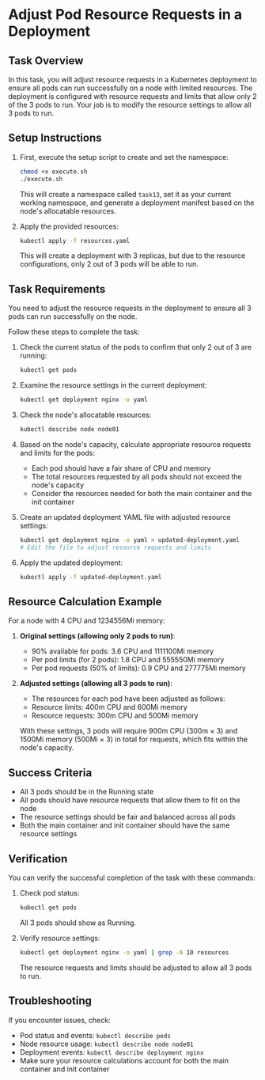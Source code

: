 # Adjust Pod Resource Requests in a Deployment

## Task Overview
In this task, you will adjust resource requests in a Kubernetes deployment to ensure all pods can run successfully on a node with limited resources. The deployment is configured with resource requests and limits that allow only 2 of the 3 pods to run. Your job is to modify the resource settings to allow all 3 pods to run.

## Setup Instructions

1. First, execute the setup script to create and set the namespace:
   ```bash
   chmod +x execute.sh
   ./execute.sh
   ```
   This will create a namespace called `task13`, set it as your current working namespace, and generate a deployment manifest based on the node's allocatable resources.

2. Apply the provided resources:
   ```bash
   kubectl apply -f resources.yaml
   ```
   This will create a deployment with 3 replicas, but due to the resource configurations, only 2 out of 3 pods will be able to run.

## Task Requirements

You need to adjust the resource requests in the deployment to ensure all 3 pods can run successfully on the node.

Follow these steps to complete the task:

1. Check the current status of the pods to confirm that only 2 out of 3 are running:
   ```bash
   kubectl get pods
   ```

2. Examine the resource settings in the current deployment:
   ```bash
   kubectl get deployment nginx -o yaml
   ```

3. Check the node's allocatable resources:
   ```bash
   kubectl describe node node01
   ```

4. Based on the node's capacity, calculate appropriate resource requests and limits for the pods:
   - Each pod should have a fair share of CPU and memory
   - The total resources requested by all pods should not exceed the node's capacity
   - Consider the resources needed for both the main container and the init container

5. Create an updated deployment YAML file with adjusted resource settings:
   ```bash
   kubectl get deployment nginx -o yaml > updated-deployment.yaml
   # Edit the file to adjust resource requests and limits
   ```

6. Apply the updated deployment:
   ```bash
   kubectl apply -f updated-deployment.yaml
   ```

## Resource Calculation Example

For a node with 4 CPU and 1234556Mi memory:

1. **Original settings (allowing only 2 pods to run)**:
   - 90% available for pods: 3.6 CPU and 1111100Mi memory
   - Per pod limits (for 2 pods): 1.8 CPU and 555550Mi memory
   - Per pod requests (50% of limits): 0.9 CPU and 277775Mi memory

2. **Adjusted settings (allowing all 3 pods to run)**:
   - The resources for each pod have been adjusted as follows:
   - Resource limits: 400m CPU and 600Mi memory
   - Resource requests: 300m CPU and 500Mi memory
   
   With these settings, 3 pods will require 900m CPU (300m × 3) and 1500Mi memory (500Mi × 3) 
   in total for requests, which fits within the node's capacity.

## Success Criteria
- All 3 pods should be in the Running state
- All pods should have resource requests that allow them to fit on the node
- The resource settings should be fair and balanced across all pods
- Both the main container and init container should have the same resource settings

## Verification
You can verify the successful completion of the task with these commands:

1. Check pod status:
   ```bash
   kubectl get pods
   ```
   All 3 pods should show as Running.

2. Verify resource settings:
   ```bash
   kubectl get deployment nginx -o yaml | grep -A 10 resources
   ```
   The resource requests and limits should be adjusted to allow all 3 pods to run.

## Troubleshooting
If you encounter issues, check:
- Pod status and events: `kubectl describe pods`
- Node resource usage: `kubectl describe node node01`
- Deployment events: `kubectl describe deployment nginx`
- Make sure your resource calculations account for both the main container and init container
